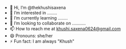  - 👋 Hi, I’m @thekhushisaxena
 - 👀 I’m interested in ........
 - 🌱 I’m currently learning ........
 - 💞️ I’m looking to collaborate on ...........
 - 📫 How to reach me at khushi.saxena0624@gmail.com
 - 😄 Pronouns: she/her
 - ⚡ Fun fact: I am always "Khush"

<!---
thekhushisaxena/thekhushisaxena is a ✨ special ✨ repository because its `README.md` (this file) appears on your GitHub profile.
You can click the Preview link to take a look at your changes.
--->
